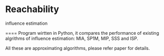 Reachability
============

influence estimation

====
Program wirtten in Python, it compares the performance of existing algrithms of influence estimation:  MIA, SP1M, MIP, SSS and ISP.

All these are approximating algorithms, please refer paper for details.
